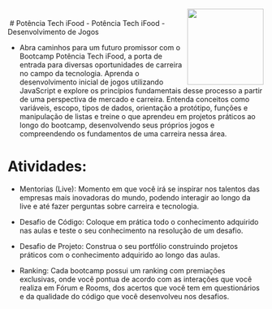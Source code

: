 <img align="right" width="150px" style="margin-top:-20px" src="../img/Desenvolvimento_de_jogos.jpg">
<img>
# Potência Tech iFood - Potência Tech iFood - Desenvolvimento de Jogos

- Abra caminhos para um futuro promissor com o Bootcamp Potência Tech iFood, a porta de entrada para diversas oportunidades de carreira no campo da tecnologia. Aprenda o desenvolvimento inicial de jogos utilizando JavaScript e explore os princípios fundamentais desse processo a partir de uma perspectiva de mercado e carreira. Entenda conceitos como variáveis, escopo, tipos de dados, orientação a protótipo, funções e manipulação de listas e treine o que aprendeu em projetos práticos ao longo do bootcamp, desenvolvendo seus próprios jogos e compreendendo os fundamentos de uma carreira nessa área.

# Atividades:

- Mentorias (Live): Momento em que você irá se inspirar nos talentos das empresas mais inovadoras do mundo, podendo interagir ao longo da live e até fazer perguntas sobre carreira e tecnologia.

- Desafio de Código: Coloque em prática todo o conhecimento adquirido nas aulas e teste o seu conhecimento na resolução de um desafio.

- Desafio de Projeto: Construa o seu portfólio construindo projetos práticos com o conhecimento adquirido ao longo das aulas.

- Ranking: Cada bootcamp possui um ranking com premiações exclusivas, onde você pontua de acordo com as interações que você realiza em Fórum e Rooms, dos acertos que você tem em questionários e da qualidade do código que você desenvolveu nos desafios.
